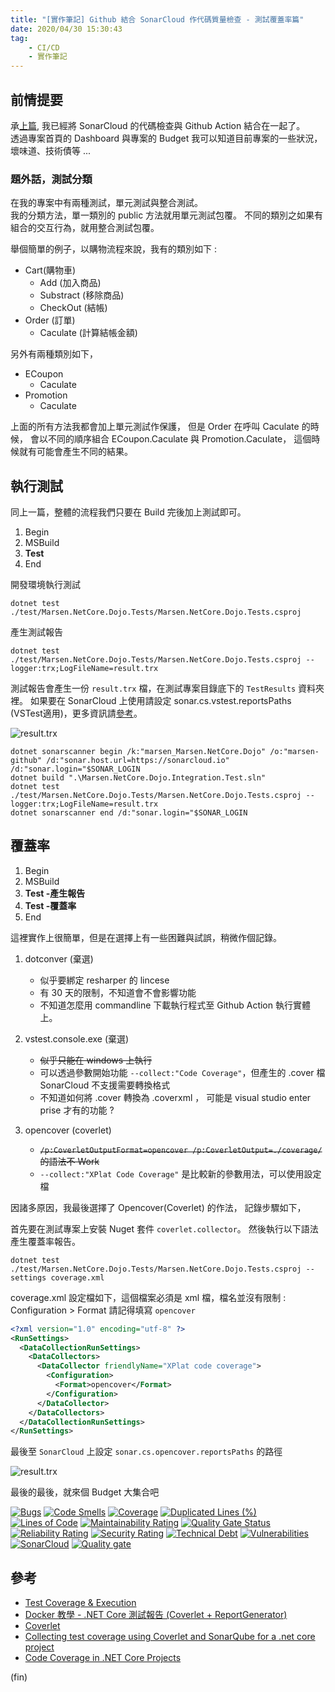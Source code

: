 ```yaml
---
title: "[實作筆記] Github 結合 SonarCloud 作代碼質量檢查 - 測試覆蓋率篇"
date: 2020/04/30 15:30:43
tag:
    - CI/CD
    - 實作筆記
---
```


## 前情提要

承[上篇](https://blog.marsen.me/2020/04/27/2020/sonarqube_run_with_github_action/),
我已經將 SonarCloud 的代碼檢查與 Github Action 結合在一起了。  
透過專案首頁的 Dashboard 與專案的 Budget 我可以知道目前專案的一些狀況，  
壞味道、技術債等 ...

### 題外話，測試分類

在我的專案中有兩種測試，單元測試與整合測試。  
我的分類方法，單一類別的 public 方法就用單元測試包覆。
不同的類別之如果有組合的交互行為，就用整合測試包覆。

舉個簡單的例子，以購物流程來說，我有的類別如下 :  

- Cart(購物車)
  - Add (加入商品)
  - Substract (移除商品)
  - CheckOut (結帳)
- Order (訂單)
  - Caculate (計算結帳金額)

另外有兩種類別如下，

- ECoupon
  - Caculate
- Promotion
  - Caculate

上面的所有方法我都會加上單元測試作保護，
但是 Order 在呼叫 Caculate 的時候，
會以不同的順序組合 ECoupon.Caculate 與 Promotion.Caculate，
這個時候就有可能會產生不同的結果。

## 執行測試

同上一篇，整體的流程我們只要在 Build 完後加上測試即可。

1. Begin
2. MSBuild
3. **Test**
4. End

開發環境執行測試

```shell
dotnet test ./test/Marsen.NetCore.Dojo.Tests/Marsen.NetCore.Dojo.Tests.csproj
```

產生測試報告

```shell
dotnet test ./test/Marsen.NetCore.Dojo.Tests/Marsen.NetCore.Dojo.Tests.csproj --logger:trx;LogFileName=result.trx
```

測試報告會產生一份 `result.trx` 檔，在測試專案目錄底下的 `TestResults` 資料夾裡。
如果要在 SonarCloud 上使用請設定 sonar.cs.vstest.reportsPaths (VSTest適用)，更多資訊請[參考](https://docs.sonarqube.org/latest/analysis/coverage/)。

![result.trx](/images/2020/4/sonarqube_run_with_github_action_04.jpg)  

```shell
dotnet sonarscanner begin /k:"marsen_Marsen.NetCore.Dojo" /o:"marsen-github" /d:"sonar.host.url=https://sonarcloud.io" /d:"sonar.login="$SONAR_LOGIN
dotnet build ".\Marsen.NetCore.Dojo.Integration.Test.sln"
dotnet test ./test/Marsen.NetCore.Dojo.Tests/Marsen.NetCore.Dojo.Tests.csproj --logger:trx;LogFileName=result.trx
dotnet sonarscanner end /d:"sonar.login="$SONAR_LOGIN
```

## 覆蓋率

1. Begin
2. MSBuild
3. **Test -產生報告**
4. **Test -覆蓋率**
5. End

這裡實作上很簡單，但是在選擇上有一些困難與試誤，稍微作個記錄。

1. dotconver (棄選)
   - 似乎要綁定 resharper 的 lincese
   - 有 30 天的限制，不知道會不會影響功能
   - 不知道怎麼用 commandline 下載執行程式至 Github Action 執行實體上。

2. vstest.console.exe (棄選)
   - ~~似乎只能在 windows 上執行~~
   - 可以透過參數開始功能 `--collect:"Code Coverage"`，但產生的 .cover 檔 SonarCloud 不支援需要轉換格式
   - 不知道如何將 .cover 轉換為 .coverxml ， 可能是 visual studio enter prise 才有的功能 ?

3. opencover (coverlet)
   - ~~`/p:CoverletOutputFormat=opencover /p:CoverletOutput=./coverage/` 的語法不 Work~~
   - `--collect:"XPlat Code Coverage"` 是比較新的參數用法，可以使用設定檔

因諸多原因，我最後選擇了 Opencover(Coverlet) 的作法，
記錄步驟如下，

首先要在測試專案上安裝 Nuget 套件 `coverlet.collector`。
然後執行以下語法產生覆蓋率報告。

```shell
dotnet test ./test/Marsen.NetCore.Dojo.Tests/Marsen.NetCore.Dojo.Tests.csproj --settings coverage.xml
```

coverage.xml 設定檔如下，這個檔案必須是 xml 檔，檔名並沒有限制 :  
Configuration > Format 請記得填寫 `opencover`

```xml
<?xml version="1.0" encoding="utf-8" ?>
<RunSettings>
  <DataCollectionRunSettings>
    <DataCollectors>
      <DataCollector friendlyName="XPlat code coverage">
        <Configuration>
          <Format>opencover</Format>
        </Configuration>
      </DataCollector>
    </DataCollectors>
  </DataCollectionRunSettings>
</RunSettings>
```

最後至 `SonarCloud` 上設定 `sonar.cs.opencover.reportsPaths` 的路徑

![result.trx](/images/2020/4/sonarqube_run_with_github_action_05.jpg)  

最後的最後，就來個 Budget 大集合吧

[![Bugs](https://sonarcloud.io/api/project_badges/measure?project=marsen_Marsen.NetCore.Dojo&metric=bugs)](https://sonarcloud.io/dashboard?id=marsen_Marsen.NetCore.Dojo)
[![Code Smells](https://sonarcloud.io/api/project_badges/measure?project=marsen_Marsen.NetCore.Dojo&metric=code_smells)](https://sonarcloud.io/dashboard?id=marsen_Marsen.NetCore.Dojo)
[![Coverage](https://sonarcloud.io/api/project_badges/measure?project=marsen_Marsen.NetCore.Dojo&metric=coverage)](https://sonarcloud.io/dashboard?id=marsen_Marsen.NetCore.Dojo)
[![Duplicated Lines (%)](https://sonarcloud.io/api/project_badges/measure?project=marsen_Marsen.NetCore.Dojo&metric=duplicated_lines_density)](https://sonarcloud.io/dashboard?id=marsen_Marsen.NetCore.Dojo)
[![Lines of Code](https://sonarcloud.io/api/project_badges/measure?project=marsen_Marsen.NetCore.Dojo&metric=ncloc)](https://sonarcloud.io/dashboard?id=marsen_Marsen.NetCore.Dojo)
[![Maintainability Rating](https://sonarcloud.io/api/project_badges/measure?project=marsen_Marsen.NetCore.Dojo&metric=sqale_rating)](https://sonarcloud.io/dashboard?id=marsen_Marsen.NetCore.Dojo)
[![Quality Gate Status](https://sonarcloud.io/api/project_badges/measure?project=marsen_Marsen.NetCore.Dojo&metric=alert_status)](https://sonarcloud.io/dashboard?id=marsen_Marsen.NetCore.Dojo)
[![Reliability Rating](https://sonarcloud.io/api/project_badges/measure?project=marsen_Marsen.NetCore.Dojo&metric=reliability_rating)](https://sonarcloud.io/dashboard?id=marsen_Marsen.NetCore.Dojo)
[![Security Rating](https://sonarcloud.io/api/project_badges/measure?project=marsen_Marsen.NetCore.Dojo&metric=security_rating)](https://sonarcloud.io/dashboard?id=marsen_Marsen.NetCore.Dojo)
[![Technical Debt](https://sonarcloud.io/api/project_badges/measure?project=marsen_Marsen.NetCore.Dojo&metric=sqale_index)](https://sonarcloud.io/dashboard?id=marsen_Marsen.NetCore.Dojo)
[![Vulnerabilities](https://sonarcloud.io/api/project_badges/measure?project=marsen_Marsen.NetCore.Dojo&metric=vulnerabilities)](https://sonarcloud.io/dashboard?id=marsen_Marsen.NetCore.Dojo)
[![SonarCloud](https://sonarcloud.io/images/project_badges/sonarcloud-black.svg)](https://sonarcloud.io/dashboard?id=marsen_Marsen.NetCore.Dojo)
[![Quality gate](https://sonarcloud.io/api/project_badges/quality_gate?project=marsen_Marsen.NetCore.Dojo)](https://sonarcloud.io/dashboard?id=marsen_Marsen.NetCore.Dojo)



## 參考

- [Test Coverage & Execution](https://docs.sonarqube.org/latest/analysis/coverage/)
- [Docker 教學 - .NET Core 測試報告 (Coverlet + ReportGenerator)](https://blog.johnwu.cc/article/docker-dotnet-coverage-report-generator.html)
- [Coverlet](https://discoverdot.net/projects/coverlet)
- [Collecting test coverage using Coverlet and SonarQube for a .net core project](https://medium.com/agilix/collecting-test-coverage-using-coverlet-and-sonarqube-for-a-net-core-project-ef4a507d4b28)
- [Code Coverage in .NET Core Projects](https://codeburst.io/code-coverage-in-net-core-projects-c3d6536fd7d7)

(fin)
